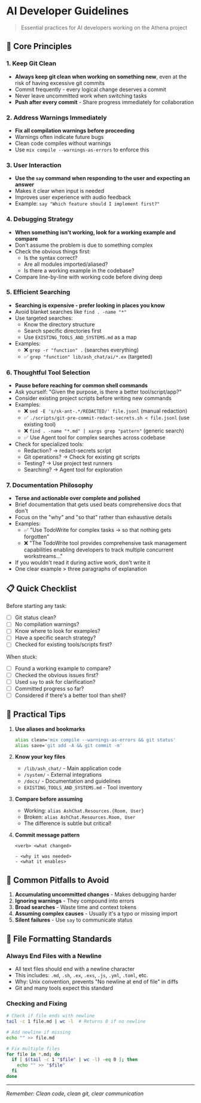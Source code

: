 # AI Developer Guidelines

> Essential practices for AI developers working on the Athena project

## 🎯 Core Principles

### 1. Keep Git Clean
- **Always keep git clean when working on something new**, even at the risk of having excessive git commits
- Commit frequently - every logical change deserves a commit
- Never leave uncommitted work when switching tasks
- **Push after every commit** - Share progress immediately for collaboration

### 2. Address Warnings Immediately
- **Fix all compilation warnings before proceeding**
- Warnings often indicate future bugs
- Clean code compiles without warnings
- Use `mix compile --warnings-as-errors` to enforce this

### 3. User Interaction
- **Use the `say` command when responding to the user and expecting an answer**
- Makes it clear when input is needed
- Improves user experience with audio feedback
- Example: `say "Which feature should I implement first?"`

### 4. Debugging Strategy
- **When something isn't working, look for a working example and compare**
- Don't assume the problem is due to something complex
- Check the obvious things first:
  - Is the syntax correct?
  - Are all modules imported/aliased?
  - Is there a working example in the codebase?
- Compare line-by-line with working code before diving deep

### 5. Efficient Searching
- **Searching is expensive - prefer looking in places you know**
- Avoid blanket searches like `find . -name "*"`
- Use targeted searches:
  - Know the directory structure
  - Search specific directories first
  - Use `EXISTING_TOOLS_AND_SYSTEMS.md` as a map
- Examples:
  - ❌ `grep -r "function" .` (searches everything)
  - ✅ `grep "function" lib/ash_chat/ai/*.ex` (targeted)

### 6. Thoughtful Tool Selection
- **Pause before reaching for common shell commands**
- Ask yourself: "Given the purpose, is there a better tool/script/app?"
- Consider existing project scripts before writing new commands
- Examples:
  - ❌ `sed -E 's/sk-ant-.*/REDACTED/' file.jsonl` (manual redaction)
  - ✅ `./scripts/git-pre-commit-redact-secrets.sh < file.jsonl` (use existing tool)
  - ❌ `find . -name "*.md" | xargs grep "pattern"` (generic search)
  - ✅ Use Agent tool for complex searches across codebase
- Check for specialized tools:
  - Redaction? → redact-secrets script
  - Git operations? → Check for existing git scripts
  - Testing? → Use project test runners
  - Searching? → Agent tool for exploration

### 7. Documentation Philosophy
- **Terse and actionable over complete and polished**
- Brief documentation that gets used beats comprehensive docs that don't
- Focus on the "why" and "so that" rather than exhaustive details
- Examples:
  - ✅ "Use TodoWrite for complex tasks → so that nothing gets forgotten"
  - ❌ "The TodoWrite tool provides comprehensive task management capabilities enabling developers to track multiple concurrent workstreams..."
- If you wouldn't read it during active work, don't write it
- One clear example > three paragraphs of explanation

## 📋 Quick Checklist

Before starting any task:
- [ ] Git status clean?
- [ ] No compilation warnings?
- [ ] Know where to look for examples?
- [ ] Have a specific search strategy?
- [ ] Checked for existing tools/scripts first?

When stuck:
- [ ] Found a working example to compare?
- [ ] Checked the obvious issues first?
- [ ] Used `say` to ask for clarification?
- [ ] Committed progress so far?
- [ ] Considered if there's a better tool than shell?

## 🔧 Practical Tips

1. **Use aliases and bookmarks**
   ```bash
   alias clean='mix compile --warnings-as-errors && git status'
   alias save='git add -A && git commit -m'
   ```

2. **Know your key files**
   - `/lib/ash_chat/` - Main application code
   - `/system/` - External integrations
   - `/docs/` - Documentation and guidelines
   - `EXISTING_TOOLS_AND_SYSTEMS.md` - Tool inventory

3. **Compare before assuming**
   - Working: `alias AshChat.Resources.{Room, User}`
   - Broken: `alias AshChat.Resources.Room, User`
   - The difference is subtle but critical!

4. **Commit message pattern**
   ```
   <verb> <what changed>
   
   - <why it was needed>
   - <what it enables>
   ```

## 🚨 Common Pitfalls to Avoid

1. **Accumulating uncommitted changes** - Makes debugging harder
2. **Ignoring warnings** - They compound into errors
3. **Broad searches** - Waste time and context tokens
4. **Assuming complex causes** - Usually it's a typo or missing import
5. **Silent failures** - Use `say` to communicate status

## 📝 File Formatting Standards

### Always End Files with a Newline
- All text files should end with a newline character
- This includes: `.md`, `.sh`, `.ex`, `.exs`, `.js`, `.yml`, `.toml`, etc.
- Why: Unix convention, prevents "No newline at end of file" in diffs
- Git and many tools expect this standard

### Checking and Fixing
```bash
# Check if file ends with newline
tail -c 1 file.md | wc -l  # Returns 0 if no newline

# Add newline if missing
echo "" >> file.md

# Fix multiple files
for file in *.md; do
  if [ $(tail -c 1 "$file" | wc -l) -eq 0 ]; then
    echo "" >> "$file"
  fi
done
```

---

*Remember: Clean code, clean git, clear communication*
